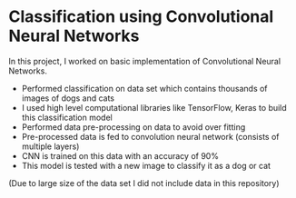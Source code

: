 # Classification using Convolutional Neural Networks

In this project, I worked on basic implementation of Convolutional Neural Networks.

- Performed classification on data set which contains thousands of images of dogs and cats
- I used high level computational libraries like TensorFlow, Keras to build this classification model
- Performed data pre-processing on data to avoid over fitting
- Pre-processed data is fed to convolution neural network (consists of multiple layers)
- CNN is trained on this data with an accuracy of 90%
- This model is tested with a new image to classify it as a dog or cat

(Due to large size of the data set I did not include data in this repository)